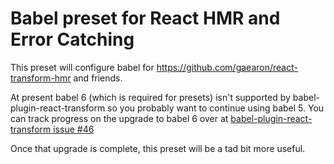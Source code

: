 # Babel preset for React HMR and Error Catching

This preset will configure babel for https://github.com/gaearon/react-transform-hmr and friends.

At present babel 6 (which is required for presets) isn't supported by babel-plugin-react-transform so you probably want to continue using babel 5.
You can track progress on the upgrade to babel 6 over at [babel-plugin-react-transform issue #46](https://github.com/gaearon/babel-plugin-react-transform/issues/46)

Once that upgrade is complete, this preset will be a tad bit more useful.
